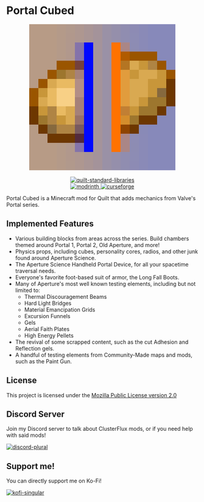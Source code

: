 # Portal Cubed

<p align="center">
  <img title="modicon" height="384" src="docs/logo.png">
</p>

<p align="center">
  <a href="https://quiltmc.org/" target="_blank">
    <img alt="quilt-standard-libraries" height="56" src="https://cdn.jsdelivr.net/npm/@intergrav/devins-badges@3/assets/cozy/requires/quilt-standard-libraries_vector.svg">

  </a>
  <br>
  <a href="https://modrinth.com/mod/portal-cubed" target="_blank">
    <img alt="modrinth" height="56" src="https://cdn.jsdelivr.net/npm/@intergrav/devins-badges@3/assets/cozy/available/modrinth_vector.svg">
  </a>
  <a href="https://www.curseforge.com/minecraft/mc-mods/portal-cubed" target="_blank">
    <img alt="curseforge" height="56" src="https://cdn.jsdelivr.net/npm/@intergrav/devins-badges@3/assets/cozy/available/curseforge_vector.svg">
  </a>
</p>

Portal Cubed is a Minecraft mod for Quilt that adds mechanics from Valve's Portal series.

## Implemented Features

- Various building blocks from areas across the series.  Build chambers themed around Portal 1, Portal 2, Old Aperture, and more!
- Physics props, including cubes, personality cores, radios, and other junk found around Aperture Science.
- The Aperture Science Handheld Portal Device, for all your spacetime traversal needs.
- Everyone's favorite foot-based suit of armor, the Long Fall Boots.
- Many of Aperture's most well known testing elements, including but not limited to:
  - Thermal Discouragement Beams
  - Hard Light Bridges
  - Material Emancipation Grids
  - Excursion Funnels
  - Gels
  - Aerial Faith Plates
  - High Energy Pellets
- The revival of some scrapped content, such as the cut Adhesion and Reflection gels.
- A handful of testing elements from Community-Made maps and mods, such as the Paint Gun.


## License
This project is licensed under the [Mozilla Public License version 2.0](LICENSE)

## Discord Server
Join my Discord server to talk about ClusterFlux mods, or if you need help with said mods!

<a href="https://discord.gg/YyrsVRNBA8" target="_blank">
  <img alt="discord-plural" height="56" src="https://cdn.jsdelivr.net/npm/@intergrav/devins-badges@3/assets/cozy/social/discord-plural_vector.svg">
</a>


## Support me!
You can directly support me on Ko-Fi!

<a href="https://ko-fi.com/fusionflux/" target="_blank">
  <img alt="kofi-singular" height="56" src="https://cdn.jsdelivr.net/npm/@intergrav/devins-badges@3/assets/cozy/donate/kofi-singular_vector.svg">
</a>
